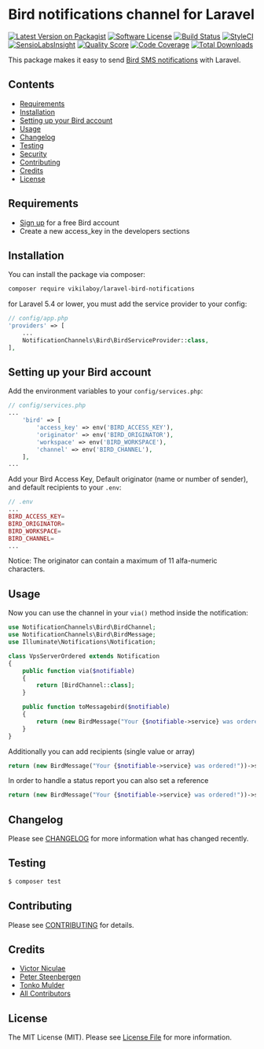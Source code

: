 # Bird notifications channel for Laravel

[![Latest Version on Packagist](https://img.shields.io/packagist/v/laravel-notification-channels/messagebird.svg?style=flat-square)](https://packagist.org/packages/laravel-notification-channels/messagebird)
[![Software License](https://img.shields.io/badge/license-MIT-brightgreen.svg?style=flat-square)](LICENSE.md)
[![Build Status](https://img.shields.io/travis/laravel-notification-channels/messagebird/master.svg?style=flat-square)](https://travis-ci.org/laravel-notification-channels/messagebird)
[![StyleCI](https://styleci.io/repos/65683649/shield)](https://styleci.io/repos/65683649)
[![SensioLabsInsight](https://img.shields.io/sensiolabs/i/357bb8d3-2163-45be-97f2-ce71434a4379.svg?style=flat-square)](https://insight.sensiolabs.com/projects/357bb8d3-2163-45be-97f2-ce71434a4379)
[![Quality Score](https://img.shields.io/scrutinizer/g/laravel-notification-channels/messagebird.svg?style=flat-square)](https://scrutinizer-ci.com/g/laravel-notification-channels/messagebird)
[![Code Coverage](https://img.shields.io/scrutinizer/coverage/g/laravel-notification-channels/messagebird/master.svg?style=flat-square)](https://scrutinizer-ci.com/g/laravel-notification-channels/messagebird/?branch=master)
[![Total Downloads](https://img.shields.io/packagist/dt/laravel-notification-channels/messagebird.svg?style=flat-square)](https://packagist.org/packages/laravel-notification-channels/messagebird)

This package makes it easy to send [Bird SMS notifications](https://github.com/messagebird/php-rest-api) with Laravel.

## Contents

- [Requirements](#requirements)
- [Installation](#installation)
- [Setting up your Bird account](#setting-up-your-messagebird-account)
- [Usage](#usage)
- [Changelog](#changelog)
- [Testing](#testing)
- [Security](#security)
- [Contributing](#contributing)
- [Credits](#credits)
- [License](#license)

## Requirements

- [Sign up](https://www.messagebird.com/en/signup) for a free Bird account
- Create a new access_key in the developers sections

## Installation

You can install the package via composer:

``` bash
composer require vikilaboy/laravel-bird-notifications
```

for Laravel 5.4 or lower, you must add the service provider to your config:

```php
// config/app.php
'providers' => [
    ...
    NotificationChannels\Bird\BirdServiceProvider::class,
],
```

## Setting up your Bird account

Add the environment variables to your `config/services.php`:

```php
// config/services.php
...
    'bird' => [
        'access_key' => env('BIRD_ACCESS_KEY'),
        'originator' => env('BIRD_ORIGINATOR'),
        'workspace' => env('BIRD_WORKSPACE'),
        'channel' => env('BIRD_CHANNEL'),
    ],
...
```

Add your Bird Access Key, Default originator (name or number of sender), and default recipients to your `.env`:

```php
// .env
...
BIRD_ACCESS_KEY=
BIRD_ORIGINATOR=
BIRD_WORKSPACE=
BIRD_CHANNEL=
...
```

Notice: The originator can contain a maximum of 11 alfa-numeric characters.

## Usage

Now you can use the channel in your `via()` method inside the notification:

``` php
use NotificationChannels\Bird\BirdChannel;
use NotificationChannels\Bird\BirdMessage;
use Illuminate\Notifications\Notification;

class VpsServerOrdered extends Notification
{
    public function via($notifiable)
    {
        return [BirdChannel::class];
    }

    public function toMessagebird($notifiable)
    {
        return (new BirdMessage("Your {$notifiable->service} was ordered!"));
    }
}
```

Additionally you can add recipients (single value or array)

``` php
return (new BirdMessage("Your {$notifiable->service} was ordered!"))->setRecipients($recipients);
```

In order to handle a status report you can also set a reference

``` php
return (new BirdMessage("Your {$notifiable->service} was ordered!"))->setReference($id);
```

## Changelog

Please see [CHANGELOG](CHANGELOG.md) for more information what has changed recently.

## Testing

``` bash
$ composer test
```

## Contributing

Please see [CONTRIBUTING](CONTRIBUTING.md) for details.

## Credits
- [Victor Niculae](https://niculae.net)
- [Peter Steenbergen](https://3ws.nl)
- [Tonko Mulder](https://tonkomulder.nl)
- [All Contributors](../../contributors)

## License

The MIT License (MIT). Please see [License File](LICENSE.md) for more information.
